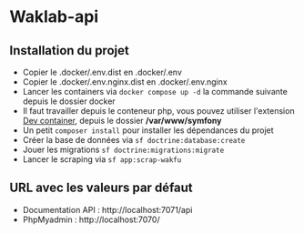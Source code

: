 # Waklab-api

## Installation du projet

- Copier le .docker/.env.dist en .docker/.env
- Copier le .docker/.env.nginx.dist en .docker/.env.nginx
- Lancer les containers via ```docker compose up -d``` la commande suivante depuis le dossier docker 
- Il faut travailler depuis le conteneur php, vous pouvez utiliser l'extension [Dev container](https://marketplace.visualstudio.com/items?itemName=ms-vscode-remote.remote-containers), depuis le dossier **/var/www/symfony**
- Un petit ```composer install``` pour installer les dépendances du projet
- Créer la base de données via  ```sf doctrine:database:create```
- Jouer les migrations ```sf doctrine:migrations:migrate```
- Lancer le scraping via ```sf app:scrap-wakfu```

## URL avec les valeurs par défaut

- Documentation API : http://localhost:7071/api
- PhpMyadmin : http://localhost:7070/